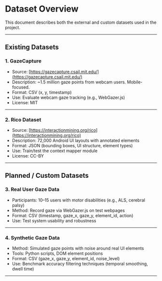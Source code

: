 # Dataset Overview

This document describes both the external and custom datasets used in the project.

---

## Existing Datasets

### 1. GazeCapture  
- Source: [https://gazecapture.csail.mit.edu/](https://gazecapture.csail.mit.edu/)  
- Description: ~1.5 million gaze points from webcam users. Mobile-focused.
- Format: CSV (x, y, timestamp)
- Use: Evaluate webcam gaze tracking (e.g., WebGazer.js)
- License: MIT

---

### 2. Rico Dataset  
- Source: [https://interactionmining.org/rico](https://interactionmining.org/rico)  
- Description: 72,000 Android UI layouts with annotated elements
- Format: JSON (bounding boxes, UI structure, element types)
- Use: Train/test the context mapper module
- License: CC-BY

---

##  Planned / Custom Datasets

### 3. Real User Gaze Data  
- Participants: 10–15 users with motor disabilities (e.g., ALS, cerebral palsy)
- Method: Record gaze via WebGazer.js on test webpages
- Format: CSV (timestamp, gaze_x, gaze_y, element_id, action)
- Use: Test system usability and robustness

---

### 4. Synthetic Gaze Data  
- Method: Simulated gaze points with noise around real UI elements
- Tools: Python scripts, DOM element positions
- Format: CSV (gaze_x, gaze_y, element_id, noise_level)
- Use: Benchmark accuracy filtering techniques (temporal smoothing, dwell time)

---

